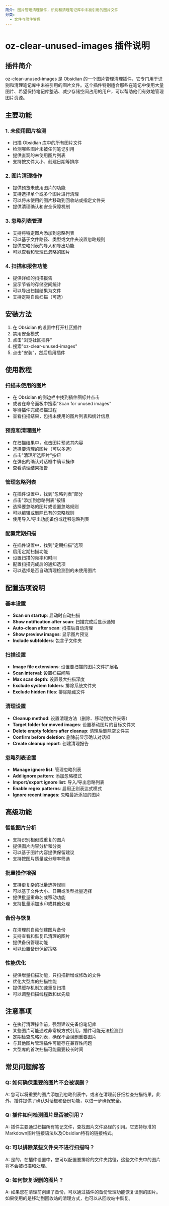 ```yaml
---
简介: 图片管理清理插件，识别和清理笔记库中未被引用的图片文件
分类:
  - 文件与附件管理
---
```


# oz-clear-unused-images 插件说明

## 插件简介
oz-clear-unused-images 是 Obsidian 的一个图片管理清理插件，它专门用于识别和清理笔记库中未被引用的图片文件。这个插件特别适合那些在笔记中使用大量图片、希望保持笔记库整洁、减少存储空间占用的用户，可以帮助他们有效地管理图片资源。

## 主要功能

### 1. 未使用图片检测
- 扫描 Obsidian 库中的所有图片文件
- 检测哪些图片未被任何笔记引用
- 提供直观的未使用图片列表
- 支持按文件大小、创建日期等排序

### 2. 图片清理操作
- 提供预览未使用图片的功能
- 支持选择单个或多个图片进行清理
- 可以将未使用的图片移动到回收站或指定文件夹
- 提供清理确认和安全保障机制

### 3. 忽略列表管理
- 支持将特定图片添加到忽略列表
- 可以基于文件路径、类型或文件夹设置忽略规则
- 提供忽略列表的导入和导出功能
- 可以查看和管理已忽略的图片

### 4. 扫描和报告功能
- 提供详细的扫描报告
- 显示节省的存储空间统计
- 可以导出扫描结果为文件
- 支持定期自动扫描（可选）

## 安装方法
1. 在 Obsidian 的设置中打开社区插件
2. 禁用安全模式
3. 点击"浏览社区插件"
4. 搜索"oz-clear-unused-images"
5. 点击"安装"，然后启用插件

## 使用教程

### 扫描未使用的图片
- 在 Obsidian 的侧边栏中找到插件图标并点击
- 或者在命令面板中搜索"Scan for unused images"
- 等待插件完成扫描过程
- 查看扫描结果，包括未使用的图片列表和统计信息

### 预览和清理图片
- 在扫描结果中，点击图片预览其内容
- 选择要清理的图片（可以多选）
- 点击"清理所选图片"按钮
- 在弹出的确认对话框中确认操作
- 查看清理结果报告

### 管理忽略列表
- 在插件设置中，找到"忽略列表"部分
- 点击"添加到忽略列表"按钮
- 选择要忽略的图片或设置忽略规则
- 可以编辑或删除已有的忽略规则
- 使用导入/导出功能备份或迁移忽略列表

### 配置定期扫描
- 在插件设置中，找到"定期扫描"选项
- 启用定期扫描功能
- 设置扫描的频率和时间
- 配置扫描完成后的通知选项
- 可以选择是否自动清理检测到的未使用图片

## 配置选项说明

### 基本设置
- **Scan on startup**: 启动时自动扫描
- **Show notification after scan**: 扫描完成后显示通知
- **Auto-clean after scan**: 扫描后自动清理
- **Show preview images**: 显示图片预览
- **Include subfolders**: 包含子文件夹

### 扫描设置
- **Image file extensions**: 设置要扫描的图片文件扩展名
- **Scan interval**: 设置扫描间隔
- **Max scan depth**: 设置最大扫描深度
- **Exclude system folders**: 排除系统文件夹
- **Exclude hidden files**: 排除隐藏文件

### 清理设置
- **Cleanup method**: 设置清理方法（删除、移动到文件夹等）
- **Target folder for moved images**: 设置移动图片的目标文件夹
- **Delete empty folders after cleanup**: 清理后删除空文件夹
- **Confirm before deletion**: 删除前显示确认对话框
- **Create cleanup report**: 创建清理报告

### 忽略列表设置
- **Manage ignore list**: 管理忽略列表
- **Add ignore pattern**: 添加忽略模式
- **Import/export ignore list**: 导入/导出忽略列表
- **Enable regex patterns**: 启用正则表达式模式
- **Ignore recent images**: 忽略最近添加的图片

## 高级功能

### 智能图片分析
- 支持识别相似或重复的图片
- 提供图片内容分析和分类
- 可以基于图片内容提供保留建议
- 支持按图片质量或分辨率筛选

### 批量操作增强
- 支持更复杂的批量选择规则
- 可以基于文件大小、日期或类型批量选择
- 提供批量重命名或移动功能
- 支持批量添加水印或其他处理

### 备份与恢复
- 在清理前自动创建图片备份
- 支持查看和恢复已清理的图片
- 提供备份管理功能
- 可以设置备份保留策略

### 性能优化
- 提供增量扫描功能，只扫描新增或修改的文件
- 优化大型库的扫描性能
- 提供缓存机制加速重复扫描
- 可以调整扫描线程数和优先级

## 注意事项
- 在执行清理操作前，强烈建议先备份笔记库
- 某些图片可能通过非常规方式引用，插件可能无法检测到
- 定期检查忽略列表，确保不会误删重要图片
- 与其他图片管理插件可能存在兼容性问题
- 大型库的首次扫描可能需要较长时间

## 常见问题解答

### Q: 如何确保重要的图片不会被误删？
A: 您可以将重要的图片添加到忽略列表中，或者在清理前仔细检查扫描结果。此外，插件提供了确认对话框和备份功能，以进一步确保安全。

### Q: 插件如何检测图片是否被引用？
A: 插件主要通过扫描所有笔记文件，查找图片文件路径的引用。它支持标准的Markdown图片链接语法以及Obsidian特有的链接格式。

### Q: 可以排除某些文件夹不进行扫描吗？
A: 是的，在插件设置中，您可以配置要排除的文件夹路径，这些文件夹中的图片将不会被扫描和处理。

### Q: 如何恢复误删的图片？
A: 如果您在清理前创建了备份，可以通过插件的备份管理功能恢复误删的图片。如果使用的是移动到回收站的清理方式，也可以从回收站中恢复。